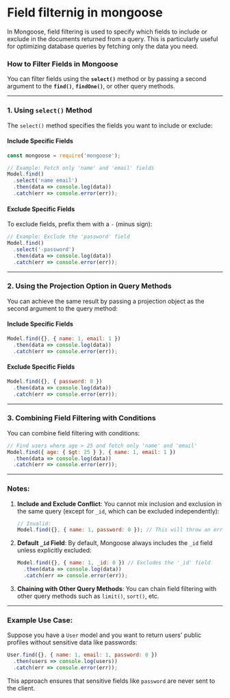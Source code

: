 # Field filternig in mongoose

In Mongoose, field filtering is used to specify which fields to include or exclude in the documents returned from a query. This is particularly useful for optimizing database queries by fetching only the data you need.

### How to Filter Fields in Mongoose

You can filter fields using the **`select()`** method or by passing a second argument to the **`find()`**, **`findOne()`**, or other query methods.

---

### 1. **Using `select()` Method**

The `select()` method specifies the fields you want to include or exclude:

#### Include Specific Fields
```javascript
const mongoose = require('mongoose');

// Example: Fetch only 'name' and 'email' fields
Model.find()
  .select('name email')
  .then(data => console.log(data))
  .catch(err => console.error(err));
```

#### Exclude Specific Fields
To exclude fields, prefix them with a `-` (minus sign):
```javascript
// Example: Exclude the 'password' field
Model.find()
  .select('-password')
  .then(data => console.log(data))
  .catch(err => console.error(err));
```

---

### 2. **Using the Projection Option in Query Methods**

You can achieve the same result by passing a projection object as the second argument to the query method:

#### Include Specific Fields
```javascript
Model.find({}, { name: 1, email: 1 })
  .then(data => console.log(data))
  .catch(err => console.error(err));
```

#### Exclude Specific Fields
```javascript
Model.find({}, { password: 0 })
  .then(data => console.log(data))
  .catch(err => console.error(err));
```

---

### 3. **Combining Field Filtering with Conditions**
You can combine field filtering with conditions:
```javascript
// Find users where age > 25 and fetch only 'name' and 'email'
Model.find({ age: { $gt: 25 } }, { name: 1, email: 1 })
  .then(data => console.log(data))
  .catch(err => console.error(err));
```

---

### Notes:
1. **Include and Exclude Conflict**: You cannot mix inclusion and exclusion in the same query (except for `_id`, which can be excluded independently):
   ```javascript
   // Invalid:
   Model.find({}, { name: 1, password: 0 }); // This will throw an error
   ```

2. **Default `_id` Field**: By default, Mongoose always includes the `_id` field unless explicitly excluded:
   ```javascript
   Model.find({}, { name: 1, _id: 0 }) // Excludes the '_id' field
     .then(data => console.log(data))
     .catch(err => console.error(err));
   ```

3. **Chaining with Other Query Methods**: You can chain field filtering with other query methods such as `limit()`, `sort()`, etc.

---

### Example Use Case:
Suppose you have a `User` model and you want to return users' public profiles without sensitive data like passwords:
```javascript
User.find({}, { name: 1, email: 1, password: 0 })
  .then(users => console.log(users))
  .catch(err => console.error(err));
```

This approach ensures that sensitive fields like `password` are never sent to the client.
